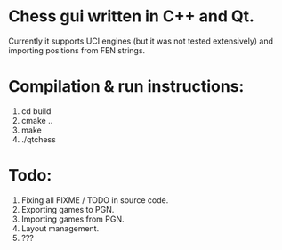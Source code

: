 # Chess gui written in C++ and Qt.

Currently it supports UCI engines (but it was not tested extensively) and importing positions from FEN strings.

# Compilation & run instructions:
1. cd build
2. cmake ..
3. make
4. ./qtchess

# Todo:
1. Fixing all FIXME / TODO in source code.
2. Exporting games to PGN.
3. Importing games from PGN.
4. Layout management.
5. ???

